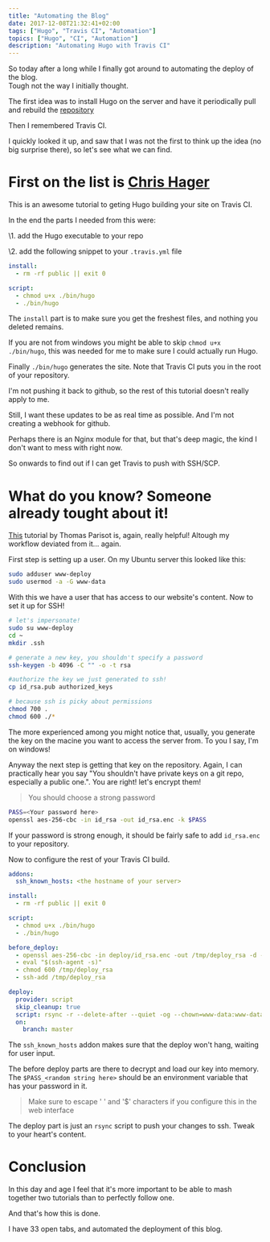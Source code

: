 ```yaml
---
title: "Automating the Blog"
date: 2017-12-08T21:32:41+02:00
tags: ["Hugo", "Travis CI", "Automation"]
topics: ["Hugo", "CI", "Automation"]
description: "Automating Hugo with Travis CI"
---
```


So today after a long while I finally got around to automating the deploy of
the blog.  
Tough not the way I initially thought.

The first idea was to install Hugo on the server and have it periodically pull
and rebuild the [repository](https://github.com/gardient/gyulakerezsi.tech)

Then I remembered Travis CI.

I quickly looked it up, and saw that I was not the first to think up the idea
(no big surprise there), so let's see what we can find.

# First on the list is [Chris Hager](https://www.metachris.com/2017/04/continuous-deployment-hugo---travis-ci--github-pages/)

This is an awesome tutorial to geting Hugo building your site on Travis CI.

In the end the parts I needed from this were:

\1. add the Hugo executable to your repo

\2. add the following snippet to your `.travis.yml` file

``` yaml
install:
  - rm -rf public || exit 0

script:
  - chmod u+x ./bin/hugo
  - ./bin/hugo
```

The `install` part is to make sure you get the freshest files, and nothing you
deleted remains.

If you are not from windows you might be able to skip `chmod u+x ./bin/hugo`,
this was needed for me to make sure I could actually run Hugo.

Finally `./bin/hugo` generates the site. Note that Travis CI puts you in the
root of your repository.

I'm not pushing it back to github, so the rest of this tutorial doesn't really
apply to me.

Still, I want these updates to be as real time as possible. And I'm not creating
a webhook for github.

Perhaps there is an Nginx module for that, but that's deep magic, the kind I
don't want to mess with right now.

So onwards to find out if I can get Travis to push with SSH/SCP.

# What do you know? Someone already tought about it!

[This](https://oncletom.io/2016/travis-ssh-deploy/) tutorial by Thomas Parisot
is, again, really helpful! Altough my workflow deviated from it... again.

First step is setting up a user. On my Ubuntu server this looked like this:

``` bash
sudo adduser www-deploy
sudo usermod -a -G www-data
```

With this we have a user that has access to our website's content. Now to set it
up for SSH!

``` bash
# let's impersonate!
sudo su www-deploy
cd ~
mkdir .ssh

# generate a new key, you shouldn't specify a password
ssh-keygen -b 4096 -C "" -o -t rsa

#authorize the key we just generated to ssh!
cp id_rsa.pub authorized_keys

# because ssh is picky about permissions
chmod 700 .
chmod 600 ./*
```

The more experienced among you might notice that, usually, you generate the key
on the macine you want to access the server from. To you I say, I'm on windows!

Anyway the next step is getting that key on the repository. Again, I can
practically hear you say "You shouldn't have private keys on a git repo,
especially a public one.". You are right! let's encrypt them!

> You should choose a strong password

``` bash
PASS=<Your password here>
openssl aes-256-cbc -in id_rsa -out id_rsa.enc -k $PASS
```

If your password is strong enough, it should be fairly safe to add `id_rsa.enc` to your
repository.

Now to configure the rest of your Travis CI build.

``` yaml
addons:
  ssh_known_hosts: <the hostname of your server>

install:
  - rm -rf public || exit 0

script:
  - chmod u+x ./bin/hugo
  - ./bin/hugo

before_deploy:
  - openssl aes-256-cbc -in deploy/id_rsa.enc -out /tmp/deploy_rsa -d -k $PASS_<random string here>
  - eval "$(ssh-agent -s)"
  - chmod 600 /tmp/deploy_rsa
  - ssh-add /tmp/deploy_rsa

deploy:
  provider: script
  skip_cleanup: true
  script: rsync -r --delete-after --quiet -og --chown=www-data:www-data $TRAVIS_BUILD_DIR/public/* www-deploy@<the hostname of your server>:/path/to/www/root/
  on:
    branch: master
```

The `ssh_known_hosts` addon makes sure that the deploy won't hang, waiting for
user input.

The before deploy parts are there to decrypt and load our key into memory. The
`$PASS_<random string here>` should be an environment variable that has your
password in it.

> Make sure to escape ' ' and '$' characters if you configure this in the web
> interface

The deploy part is just an `rsync` script to push your changes to ssh. Tweak to
your heart's content.

# Conclusion

In this day and age I feel that it's more important to be able to mash together
two tutorials than to perfectly follow one.

And that's how this is done.

I have 33 open tabs, and automated the deployment of this blog.
